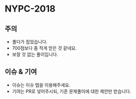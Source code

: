 # NYPC-2018


## 주의
- 풀다가 접었습니다.
- 700점보다 좀 적게 얻은 것 같네요.
- 보잘 것 없는 풀이입니다.

## 이슈 & 기여
- 이슈는 이슈 탭을 이용해주세요.
- 기여는 PR로 넣어주시되, 기존 문제풀이에 대한 제안만 받습니다.
